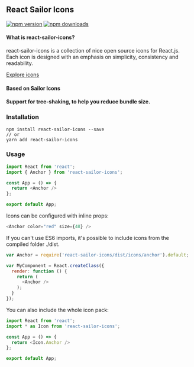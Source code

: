 ## React Sailor Icons

[![npm version](https://img.shields.io/npm/v/react-sailor-icons.svg?style=flat-square)](https://www.npmjs.com/package/react-sailor-icons)
[![npm downloads](https://img.shields.io/npm/dm/react-sailor-icons.svg?style=flat-square)](https://www.npmjs.com/package/react-sailor-icons)

#### What is react-sailor-icons?
react-sailor-icons is a collection of nice open source icons for React.js. Each icon is designed with an emphasis on simplicity, consistency and readability.

[Explore icons](https://bit.dev/fdfd)

#### Based on Sailor Icons

#### Support for tree-shaking, to help you reduce bundle size.

### Installation
    npm install react-sailor-icons --save
    // or
    yarn add react-sailor-icons

### Usage

```javascript
import React from 'react';
import { Anchor } from 'react-sailor-icons';

const App = () => {
  return <Anchor />
};

export default App;
```

Icons can be configured with inline props:
```javascript
<Anchor color="red" size={48} />
```

If you can't use ES6 imports, it's possible to include icons from the compiled folder ./dist.
```javascript
var Anchor = require('react-sailor-icons/dist/icons/anchor').default;

var MyComponent = React.createClass({
  render: function () {
    return (
      <Anchor />
    );
  }
});
```
You can also include the whole icon pack:

```javascript
import React from 'react';
import * as Icon from 'react-sailor-icons';

const App = () => {
  return <Icon.Anchor />
};

export default App;
```

